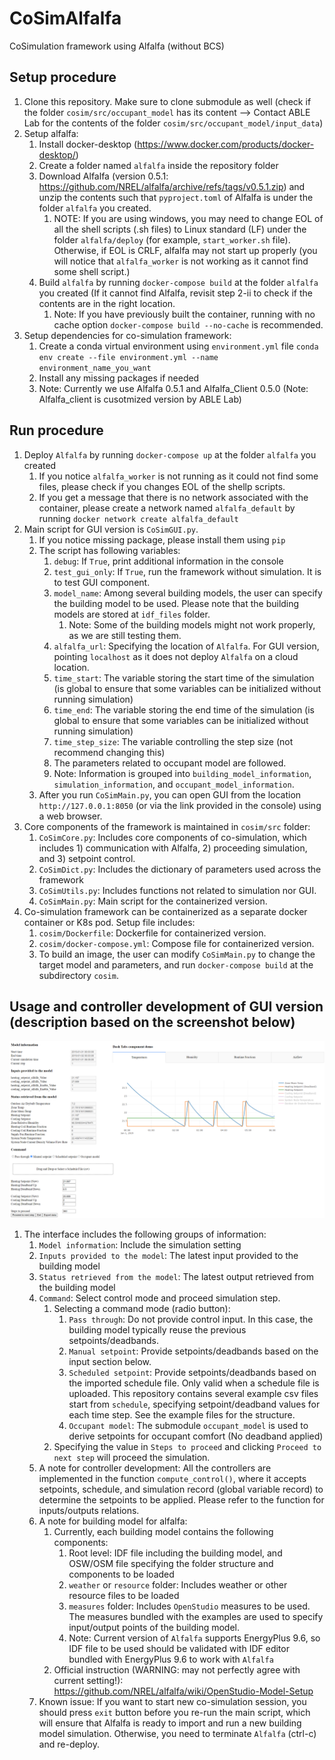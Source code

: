 # CoSimAlfalfa
CoSimulation framework using Alfalfa (without BCS)

## Setup procedure
1. Clone this repository. Make sure to clone submodule as well (check if the folder `cosim/src/occupant_model` has its content --> Contact ABLE Lab for the contents of the folder `cosim/src/occupant_model/input_data`)
2. Setup alfalfa:
   1. Install docker-desktop (https://www.docker.com/products/docker-desktop/)
   2. Create a folder named `alfalfa` inside the repository folder
   3. Download Alfalfa (version 0.5.1: https://github.com/NREL/alfalfa/archive/refs/tags/v0.5.1.zip) and unzip the contents such that `pyproject.toml` of Alfalfa is under the folder `alfalfa` you created.
      1. NOTE: If you are using windows, you may need to change EOL of all the shell scripts (.sh files) to Linux standard (LF) under the folder `alfalfa/deploy` (for example, `start_worker.sh` file). Otherwise, if EOL is CRLF, alfalfa may not start up properly (you will notice that `alfalfa_worker` is not working as it cannot find some shell script.)
   4. Build `alfalfa` by running `docker-compose build` at the folder `alfalfa` you created (If it cannot find Alfalfa, revisit step 2-ii to check if the contents are in the right location.
      1. Note: If you have previously built the container, running with no cache option `docker-compose build --no-cache` is recommended.
4. Setup dependencies for co-simulation framework:
   1. Create a conda virtual environment using `environment.yml` file `conda env create --file environment.yml --name environment_name_you_want`
   2. Install any missing packages if needed
   3. Note: Currently we use Alfalfa 0.5.1 and Alfalfa_Client 0.5.0 (Note: Alfalfa_client is cusotmized version by ABLE Lab)

## Run procedure
1. Deploy `Alfalfa` by running `docker-compose up` at the folder `alfalfa` you created
   1. If you notice `alfalfa_worker` is not running as it could not find some files, please check if you changes EOL of the shellp scripts.
   2. If you get a message that there is no network associated with the container, please create a network named `alfalfa_default` by running `docker network create alfalfa_default`
2. Main script for GUI version is `CoSimGUI.py`.
   1. If you notice missing package, please install them using `pip`
   2. The script has following variables:
      1. `debug`: If `True`, print additional information in the console
      2. `test_gui_only`: If `True`, run the framework without simulation. It is to test GUI component.
      4. `model_name`: Among several building models, the user can specify the building model to be used. Please note that the building models are stored at `idf_files` folder.
         1. Note: Some of the building models might not work properly, as we are still testing them.
      5. `alfalfa_url`: Specifying the location of `Alfalfa`. For GUI version, pointing `localhost` as it does not deploy `Alfalfa` on a cloud location.
      6. `time_start`: The variable storing the start time of the simulation (is global to ensure that some variables can be initialized without running simulation)
      7. `time_end`: The variable storing the end time of the simulation (is global to ensure that some variables can be initialized without running simulation)
      8. `time_step_size`: The variable controlling the step size (not recommend changing this)
      9. The parameters related to occupant model are followed.
      10. Note: Information is grouped into `building_model_information`, `simulation_information`, and `occupant_model_information`.
   3. After you run `CoSimMain.py`, you can open GUI from the location `http://127.0.0.1:8050` (or via the link provided in the console) using a web browser.
3. Core components of the framework is maintained in `cosim/src` folder:
   1. `CoSimCore.py`: Includes core components of co-simulation, which includes 1) communication with Alfalfa, 2) proceeding simulation, and 3) setpoint control.
   2. `CoSimDict.py`: Includes the dictionary of parameters used across the framework
   3. `CoSimUtils.py`: Includes functions not related to simulation nor GUI.
   4. `CoSimMain.py`: Main script for the containerized version.
4. Co-simulation framework can be containerized as a separate docker container or K8s pod. Setup file includes:
   1. `cosim/Dockerfile`: Dockerfile for containerized version.
   2. `cosim/docker-compose.yml`: Compose file for containerized version.
   3. To build an image, the user can modify `CoSimMain.py` to change the target model and parameters, and run `docker-compose build` at the subdirectory `cosim`.


## Usage and controller development of GUI version (description based on the screenshot below)
![img.png](document/interface_2.png)
1. The interface includes the following groups of information:
   1. `Model information`: Include the simulation setting
   2. `Inputs provided to the model`: The latest input provided to the building model
   3. `Status retrieved from the model`: The latest output retrieved from the building model
   4. `Command`: Select control mode and proceed simulation step.
      1. Selecting a command mode (radio button):
         1. `Pass through`: Do not provide control input. In this case, the building model typically reuse the previous setpoints/deadbands.
         2. `Manual setpoint`: Provide setpoints/deadbands based on the input section below.
         3. `Scheduled setpoint`: Provide setpoints/deadbands based on the imported schedule file. Only valid when a schedule file is uploaded. This repository contains several example csv files start from `schedule`, specifying setpoint/deadband values for each time step. See the example files for the structure.
         4. `Occupant model`: The submodule `occupant_model` is used to derive setpoints for occupant comfort (No deadband applied)
      2.  Specifying the value in `Steps to proceed` and clicking `Proceed to next step` will proceed the simulation.
   5. A note for controller development: All the controllers are implemented in the function `compute_control()`, where it accepts setpoints, schedule, and simulation record (global variable record) to determine the setpoints to be applied. Please refer to the function for inputs/outputs relations.
   6. A note for building model for alfalfa:
      1. Currently, each building model contains the following components:
         1. Root level: IDF file including the building model, and OSW/OSM file specifying the folder structure and components to be loaded
         2. `weather` or `resource` folder: Includes weather or other resource files to be loaded
         3. `measures` folder: Includes `OpenStudio` measures to be used. The measures bundled with the examples are used to specify input/output points of the building model.
         4. Note: Current version of `Alfalfa` supports EnergyPlus 9.6, so IDF file to be used should be validated with IDF editor bundled with EnergyPlus 9.6 to work with `Alfalfa`
      2. Official instruction (WARNING: may not perfectly agree with current setting!): https://github.com/NREL/alfalfa/wiki/OpenStudio-Model-Setup
   9. Known issue: If you want to start new co-simulation session, you should press `exit` button before you re-run the main script, which will ensure that Alfalfa is ready to import and run a new building model simulation. Otherwise, you need to terminate `Alfalfa` (ctrl-c) and re-deploy.
